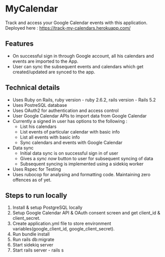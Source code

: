 # MyCalendar

Track and access your Google Calendar events with this application.
Deployed here : https://track-my-calendars.herokuapp.com/

## Features
* On successful sign in through Google account, all his calendars and events are imported to the App.
* User can sync the subsequent events and calendars which get created/updated are synced to the app.

## Technical details

* Uses Ruby on Rails, ruby version - ruby 2.6.2, rails version - Rails 5.2
* Uses PostreSQL database
* Uses OAuth2 for authentication and access control
* User Google Calendar APIs to import data from Google Calendar
* Currently a signed in user has options to the following : 
  - List his calendars
  - List events of particular calendar with basic info
  - List all events with basic info
  - Sync calendars and events with Google Calendar
* Data sync
  - Initial data sync is on successful sign in of user
  - Gives a *sync now* button to user for subsequent syncing of data
  - Subsequent syncing is implemented using a sidekiq worker
* Uses Rspec for Testing
* Uses rubocop for analysing and formatting code. Maintaining zero offences as of yet.

## Steps to run locally 

1. Install & setup PostgreSQL locally
2. Setup Google Calendar API & OAuth consent screen and get client_id & client_secret.
3. Create application.yml file to store environment variables(google_client_id, google_client_secret).
4. Run bundle install
5. Run rails db:migrate
6. Start sidekiq server
7. Start rails server - rails s
